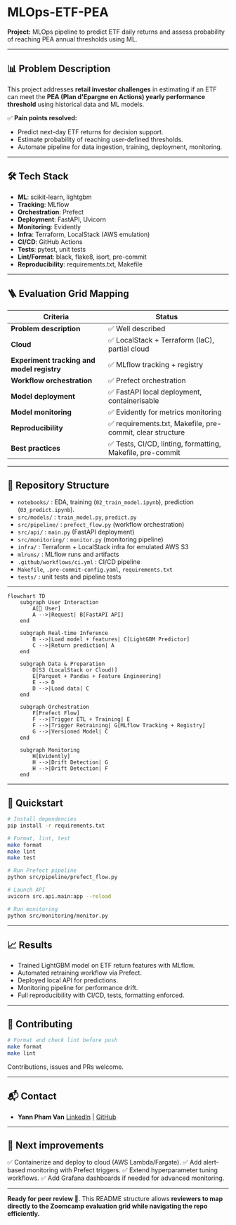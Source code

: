# MLOps-ETF-PEA

**Project:** MLOps pipeline to predict ETF daily returns and assess probability of reaching PEA annual thresholds using ML.

---

## 📊 Problem Description

This project addresses **retail investor challenges** in estimating if an ETF can meet the **PEA (Plan d'Epargne en Actions) yearly performance threshold** using historical data and ML models.

✅ **Pain points resolved:**

* Predict next-day ETF returns for decision support.
* Estimate probability of reaching user-defined thresholds.
* Automate pipeline for data ingestion, training, deployment, monitoring.

---

## 🛠️ Tech Stack

* **ML**: scikit-learn, lightgbm
* **Tracking**: MLflow
* **Orchestration**: Prefect
* **Deployment**: FastAPI, Uvicorn
* **Monitoring**: Evidently
* **Infra**: Terraform, LocalStack (AWS emulation)
* **CI/CD**: GitHub Actions
* **Tests**: pytest, unit tests
* **Lint/Format**: black, flake8, isort, pre-commit
* **Reproducibility**: requirements.txt, Makefile

---

## 🪜 Evaluation Grid Mapping

| Criteria                                   | Status                                                    |
| ------------------------------------------ | --------------------------------------------------------- |
| **Problem description**                    | ✅ Well described                                          |
| **Cloud**                                  | ✅ LocalStack + Terraform (IaC), partial cloud             |
| **Experiment tracking and model registry** | ✅ MLflow tracking + registry                              |
| **Workflow orchestration**                 | ✅ Prefect orchestration                                   |
| **Model deployment**                       | ✅ FastAPI local deployment, containerisable               |
| **Model monitoring**                       | ✅ Evidently for metrics monitoring                        |
| **Reproducibility**                        | ✅ requirements.txt, Makefile, pre-commit, clear structure |
| **Best practices**                         | ✅ Tests, CI/CD, linting, formatting, Makefile, pre-commit |

---

## 📂 Repository Structure

* `notebooks/` : EDA, training (`02_train_model.ipynb`), prediction (`03_predict.ipynb`).
* `src/models/` : `train_model.py`, `predict.py`
* `src/pipeline/` : `prefect_flow.py` (workflow orchestration)
* `src/api/` : `main.py` (FastAPI deployment)
* `src/monitoring/` : `monitor.py` (monitoring pipeline)
* `infra/` : Terraform + LocalStack infra for emulated AWS S3
* `mlruns/` : MLflow runs and artifacts
* `.github/workflows/ci.yml` : CI/CD pipeline
* `Makefile`, `.pre-commit-config.yaml`, `requirements.txt`
* `tests/` : unit tests and pipeline tests

---

```mermaid
flowchart TD
    subgraph User Interaction
        A[👤 User]
        A -->|Request| B[FastAPI API]
    end

    subgraph Real-time Inference
        B -->|Load model + features| C[LightGBM Predictor]
        C -->|Return prediction| A
    end

    subgraph Data & Preparation
        D[S3 (LocalStack or Cloud)]
        E[Parquet + Pandas + Feature Engineering]
        E --> D
        D -->|Load data| C
    end

    subgraph Orchestration
        F[Prefect Flow]
        F -->|Trigger ETL + Training| E
        F -->|Trigger Retraining| G[MLflow Tracking + Registry]
        G -->|Versioned Model| C
    end

    subgraph Monitoring
        H[Evidently]
        H -->|Drift Detection| G
        H -->|Drift Detection| F
    end
```

---

## 🚀 Quickstart

```bash
# Install dependencies
pip install -r requirements.txt

# Format, lint, test
make format
make lint
make test

# Run Prefect pipeline
python src/pipeline/prefect_flow.py

# Launch API
uvicorn src.api.main:app --reload

# Run monitoring
python src/monitoring/monitor.py
```

---
## 📈 Results

* Trained LightGBM model on ETF return features with MLflow.
* Automated retraining workflow via Prefect.
* Deployed local API for predictions.
* Monitoring pipeline for performance drift.
* Full reproducibility with CI/CD, tests, formatting enforced.

---

## 🤝 Contributing

```bash
# Format and check lint before push
make format
make lint
```

Contributions, issues and PRs welcome.

---

## 📬 Contact

* **Yann Pham Van**
  [LinkedIn](https://www.linkedin.com/in/chasseur2valeurs/) | [GitHub](https://github.com/YannPhamVan)

---

## 🏁 Next improvements

✅ Containerize and deploy to cloud (AWS Lambda/Fargate).
✅ Add alert-based monitoring with Prefect triggers.
✅ Extend hyperparameter tuning workflows.
✅ Add Grafana dashboards if needed for advanced monitoring.

---

**Ready for peer review 🚀**. This README structure allows **reviewers to map directly to the Zoomcamp evaluation grid while navigating the repo efficiently.**
